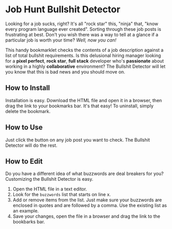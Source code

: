 # Job Hunt Bullshit Detector

Looking for a job sucks, right? It's all "rock star" this, "ninja" that, 
"know every program language ever created". Sorting through these job posts is 
frustrating at best. Don't you wish there was a way to tell at a glance if a 
particular job is worth your time? _Well, now you can!_

This handy bookmarklet checks the contents of a job description against a list
of total bullshit requirements. Is this delusional hiring manager looking for 
a __pixel perfect__, __rock star__, __full stack__ developer who's __passionate__ 
about working in a highly __collaborative__ environment? The Bullshit Detector 
will let you know that this is bad news and you should move on.

## How to Install

Installation is easy. Download the HTML file and open it in a browser, then drag
the link to your bookmarks bar. It's that easy! To uninstall, simply delete the 
bookmark.

## How to Use

Just click the button on any job post you want to check. The Bullshit Detector 
will do the rest.

## How to Edit

Do you have a different idea of what buzzwords are deal breakers for you? 
Customizing the Bullshit Detector is easy.

  1. Open the HTML file in a text editor. 
  2. Look for the `buzzwords` list that starts on line x.
  3. Add or remove items from the list. Just make sure your buzzwords are enclosed
  in quotes and are followed by a comma. Use the existing list as an example.
  4. Save your changes, open the file in a browser and drag the link to the 
  bookbarks bar.
